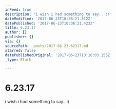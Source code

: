 ```yaml
---
inFeed: true
description: 'i wish i had something to say.. :('
dateModified: '2017-06-23T10:36:21.312Z'
datePublished: '2017-06-23T10:36:21.423Z'
title: 6.23.17
author: []
publisher: {}
via: {}
sourcePath: _posts/2017-06-23-62317.md
starred: false
datePublishedOriginal: '2017-06-23T10:10:03.153Z'
_type: Blurb

---
```

# 6.23.17

i wish i had something to say.. :(